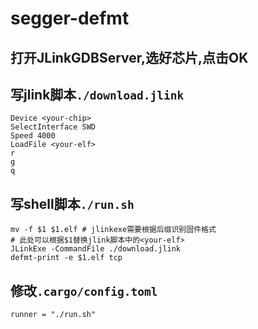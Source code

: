 # segger-defmt
## 打开JLinkGDBServer,选好芯片,点击OK
## 写jlink脚本`./download.jlink`
```
Device <your-chip>
SelectInterface SWD
Speed 4000
LoadFile <your-elf>
r
g
q
```
## 写shell脚本`./run.sh`
```
mv -f $1 $1.elf # jlinkexe需要根据后缀识别固件格式
# 此处可以根据$1替换jlink脚本中的<your-elf>
JLinkExe -CommandFile ./download.jlink
defmt-print -e $1.elf tcp
```
## 修改`.cargo/config.toml`
```
runner = "./run.sh"
```